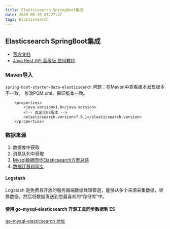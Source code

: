 ```yaml
---
title: Elasticsearch SpringBoot集成
date: 2020-09-15 21:27:47
tags: Elasticsearch
---
```


## Elasticsearch SpringBoot集成

- [官方文档](https://www.elastic.co/guide/en/elasticsearch/client/index.html)
- [Java Rest API 高级版 使用教程](https://www.elastic.co/guide/en/elasticsearch/client/java-rest/current/java-rest-high.html)

### Maven导入
`spring-boot-starter-data-elasticsearch`
问题：在Maven中查看版本发现版本不一致。
修改POM.xml，保证版本一致。
```
    <properties>
        <java.version>1.8</java.version>
        <!-- 自定义ES版本 -->
        <elasticsearch.version>7.9.1</elasticsearch.version>
    </properties>
```

### 数据来源
1. 数据库中获取
2. 消息队列中获取
3. [Mysql数据同步Elasticsearch方案总结](https://my.oschina.net/u/4000872/blog/2252620)
4. [数据迁移和同步](https://cloud.tencent.com/document/product/845/35568)

#### Logstash
Logstash 是免费且开放的服务器端数据处理管道，能够从多个来源采集数据，转换数据，然后将数据发送到您最喜欢的“存储库”中。


#### 使用 go-mysql-elasticsearch 开源工具同步数据到 ES
[go-mysql-elasticsearch 地址](https://github.com/siddontang/go-mysql-elasticsearch)






